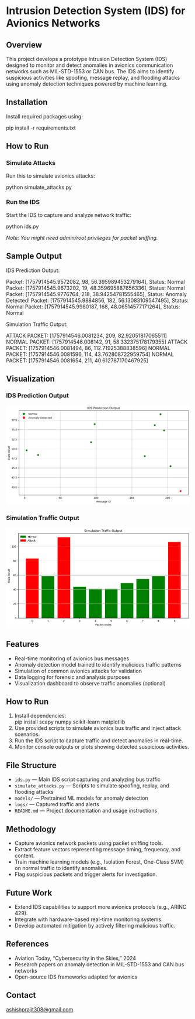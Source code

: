 # Intrusion Detection System (IDS) for Avionics Networks

## Overview
This project develops a prototype Intrusion Detection System (IDS) designed to monitor and detect anomalies in avionics communication networks such as MIL-STD-1553 or CAN bus. The IDS aims to identify suspicious activities like spoofing, message replay, and flooding attacks using anomaly detection techniques powered by machine learning.

## Installation

Install required packages using:

pip install -r requirements.txt

## How to Run

### Simulate Attacks

Run this to simulate avionics attacks:

python simulate_attacks.py

### Run the IDS

Start the IDS to capture and analyze network traffic:

python ids.py

*Note: You might need admin/root privileges for packet sniffing.*

## Sample Output

IDS Prediction Output:

Packet: [1757914545.9572082, 98, 56.395989453279164], Status: Normal
Packet: [1757914545.9673202, 19, 48.359695887656336], Status: Normal
Packet: [1757914545.9776764, 218, 38.94254781555465], Status: Anomaly Detected!
Packet: [1757914545.9884856, 182, 56.13083109547495], Status: Normal
Packet: [1757914545.9980187, 168, 48.06514577171264], Status: Normal

Simulation Traffic Output:

ATTACK PACKET: [1757914546.0081234, 209, 82.92051817065511]
NORMAL PACKET: [1757914546.008142, 91, 58.332375178179355]
ATTACK PACKET: [1757914546.0081494, 86, 112.71925388838596]
NORMAL PACKET: [1757914546.0081596, 114, 43.762808722959754]
NORMAL PACKET: [1757914546.0081654, 211, 40.612787170467925]

## Visualization

### IDS Prediction Output

![IDS Prediction](screenshots/ids_prediction.png)

### Simulation Traffic Output

![Simulation Traffic](screenshots/simulation_traffic.png)

## Features
- Real-time monitoring of avionics bus messages  
- Anomaly detection model trained to identify malicious traffic patterns  
- Simulation of common avionics attacks for validation  
- Data logging for forensic and analysis purposes  
- Visualization dashboard to observe traffic anomalies (optional)

## How to Run
1. Install dependencies:  
pip install scapy numpy scikit-learn matplotlib
2. Use provided scripts to simulate avionics bus traffic and inject attack scenarios.  
3. Run the IDS script to capture traffic and detect anomalies in real-time.  
4. Monitor console outputs or plots showing detected suspicious activities.

## File Structure
- `ids.py` — Main IDS script capturing and analyzing bus traffic  
- `simulate_attacks.py` — Scripts to simulate spoofing, replay, and flooding attacks  
- `models/` — Pretrained ML models for anomaly detection  
- `logs/` — Captured traffic and alerts  
- `README.md` — Project documentation and usage instructions

## Methodology
- Capture avionics network packets using packet sniffing tools.  
- Extract feature vectors representing message timing, frequency, and content.  
- Train machine learning models (e.g., Isolation Forest, One-Class SVM) on normal traffic to identify anomalies.  
- Flag suspicious packets and trigger alerts for investigation.

## Future Work
- Extend IDS capabilities to support more avionics protocols (e.g., ARINC 429).  
- Integrate with hardware-based real-time monitoring systems.  
- Develop automated mitigation by actively filtering malicious traffic.

## References
- Aviation Today, “Cybersecurity in the Skies,” 2024  
- Research papers on anomaly detection in MIL-STD-1553 and CAN bus networks  
- Open-source IDS frameworks adapted for avionics

## Contact
ashishprajit308@gmail.com
